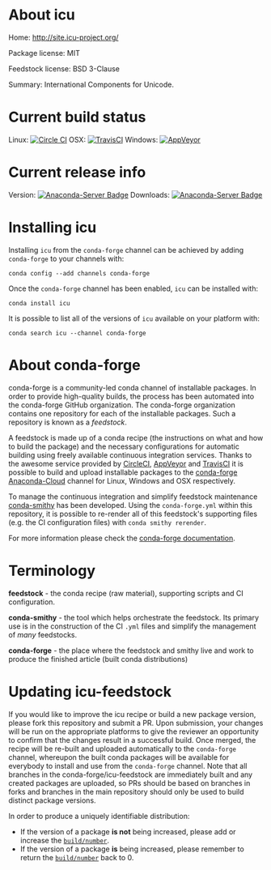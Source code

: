 About icu
=========

Home: http://site.icu-project.org/

Package license: MIT

Feedstock license: BSD 3-Clause

Summary: International Components for Unicode.



Current build status
====================

Linux: [![Circle CI](https://circleci.com/gh/conda-forge/icu-feedstock.svg?style=shield)](https://circleci.com/gh/conda-forge/icu-feedstock)
OSX: [![TravisCI](https://travis-ci.org/conda-forge/icu-feedstock.svg?branch=master)](https://travis-ci.org/conda-forge/icu-feedstock)
Windows: [![AppVeyor](https://ci.appveyor.com/api/projects/status/github/conda-forge/icu-feedstock?svg=True)](https://ci.appveyor.com/project/conda-forge/icu-feedstock/branch/master)

Current release info
====================
Version: [![Anaconda-Server Badge](https://anaconda.org/conda-forge/icu/badges/version.svg)](https://anaconda.org/conda-forge/icu)
Downloads: [![Anaconda-Server Badge](https://anaconda.org/conda-forge/icu/badges/downloads.svg)](https://anaconda.org/conda-forge/icu)

Installing icu
==============

Installing `icu` from the `conda-forge` channel can be achieved by adding `conda-forge` to your channels with:

```
conda config --add channels conda-forge
```

Once the `conda-forge` channel has been enabled, `icu` can be installed with:

```
conda install icu
```

It is possible to list all of the versions of `icu` available on your platform with:

```
conda search icu --channel conda-forge
```


About conda-forge
=================

conda-forge is a community-led conda channel of installable packages.
In order to provide high-quality builds, the process has been automated into the
conda-forge GitHub organization. The conda-forge organization contains one repository
for each of the installable packages. Such a repository is known as a *feedstock*.

A feedstock is made up of a conda recipe (the instructions on what and how to build
the package) and the necessary configurations for automatic building using freely
available continuous integration services. Thanks to the awesome service provided by
[CircleCI](https://circleci.com/), [AppVeyor](http://www.appveyor.com/)
and [TravisCI](https://travis-ci.org/) it is possible to build and upload installable
packages to the [conda-forge](https://anaconda.org/conda-forge)
[Anaconda-Cloud](http://docs.anaconda.org/) channel for Linux, Windows and OSX respectively.

To manage the continuous integration and simplify feedstock maintenance
[conda-smithy](http://github.com/conda-forge/conda-smithy) has been developed.
Using the ``conda-forge.yml`` within this repository, it is possible to re-render all of
this feedstock's supporting files (e.g. the CI configuration files) with ``conda smithy rerender``.

For more information please check the [conda-forge documentation](https://conda-forge.org/docs/).

Terminology
===========

**feedstock** - the conda recipe (raw material), supporting scripts and CI configuration.

**conda-smithy** - the tool which helps orchestrate the feedstock.
                   Its primary use is in the construction of the CI ``.yml`` files
                   and simplify the management of *many* feedstocks.

**conda-forge** - the place where the feedstock and smithy live and work to
                  produce the finished article (built conda distributions)


Updating icu-feedstock
======================

If you would like to improve the icu recipe or build a new
package version, please fork this repository and submit a PR. Upon submission,
your changes will be run on the appropriate platforms to give the reviewer an
opportunity to confirm that the changes result in a successful build. Once
merged, the recipe will be re-built and uploaded automatically to the
`conda-forge` channel, whereupon the built conda packages will be available for
everybody to install and use from the `conda-forge` channel.
Note that all branches in the conda-forge/icu-feedstock are
immediately built and any created packages are uploaded, so PRs should be based
on branches in forks and branches in the main repository should only be used to
build distinct package versions.

In order to produce a uniquely identifiable distribution:
 * If the version of a package **is not** being increased, please add or increase
   the [``build/number``](http://conda.pydata.org/docs/building/meta-yaml.html#build-number-and-string).
 * If the version of a package **is** being increased, please remember to return
   the [``build/number``](http://conda.pydata.org/docs/building/meta-yaml.html#build-number-and-string)
   back to 0.